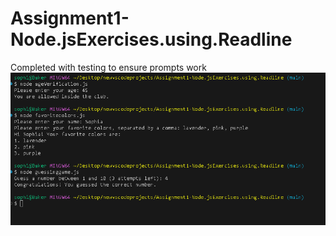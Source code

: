 # Assignment1-Node.jsExercises.using.Readline
Completed with testing to ensure prompts work
![Terminal Prompts](/Screenshot%202025-03-11%20122730.png)
